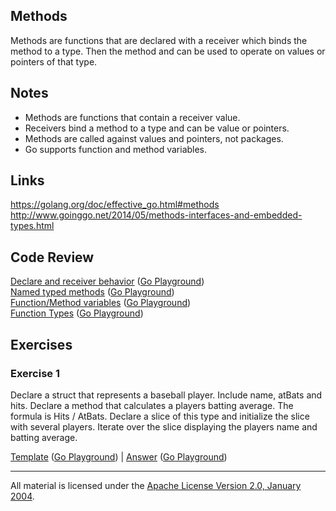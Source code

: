 ## Methods

Methods are functions that are declared with a receiver which binds the method to a type. Then the method and can be used to operate on values or pointers of that type.

## Notes

* Methods are functions that contain a receiver value.
* Receivers bind a method to a type and can be value or pointers.
* Methods are called against values and pointers, not packages.
* Go supports function and method variables.

## Links

https://golang.org/doc/effective_go.html#methods  
http://www.goinggo.net/2014/05/methods-interfaces-and-embedded-types.html

## Code Review

[Declare and receiver behavior](example1/example1.go) ([Go Playground](https://play.golang.org/p/nxAwTRWk4N))  
[Named typed methods](example2/example2.go) ([Go Playground](https://play.golang.org/p/9WeR1rShIa))  
[Function/Method variables](example3/example3.go) ([Go Playground](https://play.golang.org/p/UP7qzHN-Au))  
[Function Types](example4/example4.go) ([Go Playground](https://play.golang.org/p/EZQPrC9qsx))

## Exercises

### Exercise 1

Declare a struct that represents a baseball player. Include name, atBats and hits. Declare a method that calculates a players batting average. The formula is Hits / AtBats. Declare a slice of this type and initialize the slice with several players. Iterate over the slice displaying the players name and batting average.

[Template](exercises/template1/template1.go) ([Go Playground](https://play.golang.org/p/IG5uqVRTrc)) | 
[Answer](exercises/exercise1/exercise1.go) ([Go Playground](https://play.golang.org/p/adVfRrzmw2))
___
All material is licensed under the [Apache License Version 2.0, January 2004](http://www.apache.org/licenses/LICENSE-2.0).
